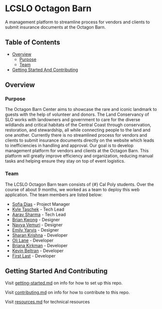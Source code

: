 # LCSLO Octagon Barn

A management platform to streamline process for vendors and clients to submit insurance documents at the Octagon Barn.

## Table of Contents

- [Overview](#overview)
  - [Purpose](#purpose)
  - [Team](#team)
- [Getting Started And Contributing](#getting-started-and-contributing)

## Overview

### Purpose

The Octagon Barn Center aims to showcase the rare and iconic landmark to guests with the help of volunteer and donors. The Land Conservancy of SLO works with landowners and government to care for the diverse wildlands and critical habitats of the Central Coast through conservation, restoration, and stewardship, all while connecting people to the land and one another.
Currently there is no streamlined process for vendors and clients to submit insurance documents directly on the website which leads to inefficiencies in handling and approval. Our goal is to develop management platform for vendors and clients at the Octagon Barn. This platform will greatly improve efficiency and organization, reducing manual tasks and helping ensure they stay on top of event logistics.

### Team

The LCSLO Octagon Barn team consists of {#} Cal Poly students. Over the course of about 9 months, we worked as a team to deploy this web application. The team members are listed below:

- [Sofia Dias](https://www.linkedin.com/) - Project Manager
- [Kyle Taschek](https://www.linkedin.com/) - Tech Lead
- [Aarav Sharma](https://www.linkedin.com/) - Tech Lead
- [Brian Kwong](https://www.linkedin.com/) - Designer
- [Navya Vemuri](https://www.linkedin.com/) - Designer
- [Emily Yarvis](https://www.linkedin.com/) - Designer
- [Sharan Krishna](https://www.linkedin.com/in/sharankrishna14/) - Developer
- [Oli Lane](https://www.linkedin.com/in/oliver-lane-0919351bb/) - Developer
- [Briana Kirkman](www.linkedin.com/in/briana-kirkman-9bb210289) - Developer
- [Kevin Beltran](https://www.linkedin.com/in/kevin-beltran-4305a1236/) - Developer
- [First Last](https://www.linkedin.com/) - Developer

## Getting Started And Contributing

Visit [getting-started.md](docs/getting-started.md) on info for how to set up this repo.

Visit [contributing.md](docs/contributing.md) on info for how to contribute to this repo.

Visit [resources.md](docs/resources.md) for technical resources
